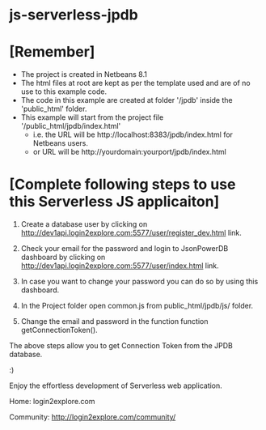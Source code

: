 # js-serverless-jpdb

# [Remember]
- The project is created in Netbeans 8.1
- The html files at root are kept as per the template used and are of no use to this example code.
- The code in this example are created at folder '/jpdb' inside the 'public_html' folder.
- This example will start from the project file '/public_html/jpdb/index.html' 
    - i.e. the URL will be http://localhost:8383/jpdb/index.html for Netbeans users.
    - or URL will be http://yourdomain:yourport/jpdb/index.html



# [Complete following steps to use this Serverless JS applicaiton]

1. Create a database user by clicking on http://dev1api.login2explore.com:5577/user/register_dev.html link.

2. Check your email for the password and login to JsonPowerDB dashboard by clicking on http://dev1api.login2explore.com:5577/user/index.html link.

3. In case you want to change your password you can do so by using this dashboard.

4. In the Project folder open common.js from public_html/jpdb/js/ folder.

5. Change the email and password in the function function getConnectionToken().

The above steps allow you to get Connection Token from the JPDB database.

:)

Enjoy the effortless development of Serverless web application.

Home: login2explore.com 

Community: http://login2explore.com/community/
